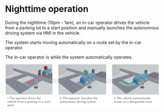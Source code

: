 # Nighttime operation

During the nighttime (10pm - 1am), an in-car operator drives the vehicle from a parking lot to a start position and manually launches the autonomous driving system via HMI in the vehicle.

The system starts moving automatically on a route set by the in-car operator.

The in-car operator is while the system automatically operates.

![Nighttime operation](./images/nighttime-operation.jpg)
